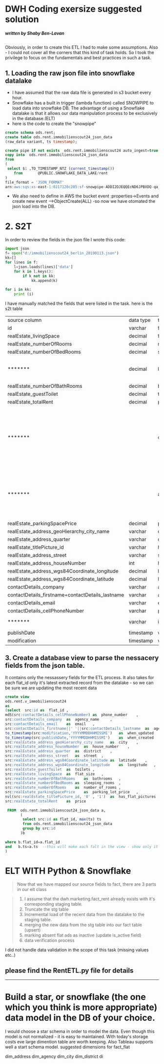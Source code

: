 # DWH Coding exersize suggested solution
##### written by Shaby Ben-Lavan
##


Obviously, in order to create this ETL I had to make some assumptions.
Also - I could not cover all the corners that this kind of task holds.
So I took the privilege to focus on the fundamentals and best practices in such a task.



## 1. Loading the raw json file into snowflake datalake

  - I have assumed that the raw data file is generated in s3 bucket every hour.
  - Snowflake has a built in trigger (lambda function) called SNOWPIPE to load data into snowflake DB. The advantage of using a Snowflake datalake is that it allows our data manipulation process to be exclusively  in the database.(ELT)
  - here is the code to create the "snowpipe"
```sql
create schema ods.rent;
create table ods.rent.immobilienscout24_json_data
(raw_data variant, ts timestamp);

create pipe if not exists  ods.rent.immobilienscout24 auto_ingest=true as 
copy into  ods.rent.immobilienscout24_json_data
from
(
 select $1 ,TO_TIMESTAMP_NTZ (current_timestamp())
    from       @PUBLIC.SNOWFLAKE_DATA_LAKE/rent
)
file_format = 'JSON_FORMAT'
arn:aws:sqs:xs-east-1:0217120c285:sf-snowpipe-ADDI2DJEQQEcND6JPBXDQ-qa_6lisRAsDFiJE47hWSIg
```
 - We also need to define in AWS the bucket event :properties->Events and create new event -->ObjectCreate(ALL) -so now we have otomated the json load into the DB.
 




# 2. S2T

In order to review the fields in the json file I wrote this code:
```python
import json
f= open("d:/immobilienscout24_berlin_20190113.json") 
kk=[]
for lines in f:
    l=json.loads(lines)['data']
    for k in l.keys():
        if k not in kk:
            kk.append(k)
            
for i in kk:
    print (i)
```    

I have manually matched the fields that were listed in the task.
here is the s2t table


|                                                                            |                                                                                                                                                  |                                                       |                                                                            | 
|----------------------------------------------------------------------------|--------------------------------------------------------------------------------------------------------------------------------------------------|-------------------------------------------------------|----------------------------------------------------------------------------| 
| source column                                                              | data type                                                                                                                                        | target column                                         | remarks                                                                    | 
| id                                    | varchar                                                                                                                                          | flat_id                                               |                                                                            | 
| realEstate_livingSpace                                                     | decimal                                                                                                                                          | flat_size                                             |                                                                            | 
| realEstate_numberOfRooms                                                   | decimal                                                                                                                                          | number_of_rooms,                                      |                                                                            | 
| realEstate_numberOfBedRooms                                                | decimal                                                                                                                                          | sleeping_rooms,                                       |                                                                            | 
| *******                                                                    | decimal                                                                                                                                          | living_rooms,                                         | does it exists in the source?                                              | 
| realEstate_numberOfBathRooms                                               | decimal                                                                                                                                          | bathrooms,                                            |                                                                            | 
| realEstate_guestToilet                                                     | decimal                                                                                                                                          | toilets,                                              |                                                                            | 
| realEstate_totalRent                                                       | decimal                                                                                                                                          | price,                                                |                                                                            | 
| *******                                                                    |                                                                                                                                                  | cold_and_warm,                                        | can be extracted from HTML TEXT - I couldn't find any other matching field | 
| *******                                                                    |                                                                                                                                                  | additional_expenses,                                  | can be summed from some cost fees e.g heating price                        | 
| realEstate_parkingSpacePrice                                               | decimal                                                                                                                                          | parking_lot_price                                     |                                                                            | 
| realEstate_address_geoHierarchy_city_name                                  | varchar                                                                                                                                          | city,                                                 |                                                                            | 
| realEstate_address_quarter                                                 | varchar                                                                                                                                          | district,                                             |                                                                            | 
| realEstate_titlePicture_id                                                 | varchar                                                                                                                                          | has_flats_pictures                                   |                                                                            | 
| realEstate_address_street                                                  | varchar                                                                                                                                          | street,                                               |                                                                            | 
| realEstate_address_houseNumber                                             | int                                                                                                                                              | house_number,                                         |                                                                            | 
| realEstate_address_wgs84Coordinate_longitude                               | decimal                                                                                                                                          | longitude,                                            |                                                                            | 
| realEstate_address_wgs84Coordinate_latitude                                | decimal                                                                                                                                          | latitude                                              |                                                                            | 
| contactDetails_company                                                     | varchar                                                                                                                                          | agency_name,                                          |                                                                            | 
| contactDetails_firstname+contactDetails_lastname                           | varchar                                                                                                                                          | agent_name,                                           |                                                                            | 
| contactDetails_email                                                       | varchar                                                                                                                                          | email,                                                |                                                                            | 
| contactDetails_cellPhoneNumber                                             | varchar                                                                                                                                          | phone_number_hashed   
| *******                                                                    | varchar                                                                                                                                          | is_active,|calculate by sql                                            |                                                                            | 
| publishDate                                                                | timestamp                                                                                                                                        | when_created,                                         |                                                                            | 
| modification                                                               | timestamp                                                                                                                                        | when_updated,                                         |                                                                            | 



## 3. Create a database view to parse the nessacery fields from the json table.
It contains only the nessassery fields for the ETL process.
It also takes for each flat_id only it's latest extracted record from the datalake - so we can be sure we are updating the most recent data 

```sql
create view
ods.rent.v_immobilienscout24
as
(select  src:id	as 	flat_id	,
md5(src:contactDetails_cellPhoneNumber)	as 	phone_number	,
src:contactDetails_company	as 	agency_name 	,
src:contactDetails_email	as 	email 	,
src:contactDetails_firstname||' '||src:contactDetails_lastname	as 	agent_name 	,
to_timestamp(src:modification,'YYYYMMDDHHMISSMI')	as 	when_updated 	,
to_timestamp(src:publishDate,'YYYYMMDDHHMISSMI')	as 	when_created 	,
src:realEstate_address_geoHierarchy_city_name	as 	city 	,
src:realEstate_address_houseNumber	as 	house_number 	,
src:realEstate_address_quarter	as 	district 	,
src:realEstate_address_street	as 	street 	,
src:realEstate_address_wgs84Coordinate_latitude	as 	latitude	,
src:realEstate_address_wgs84Coordinate_longitude	as 	longitude 	,
src:realEstate_guestToilet	as 	toilets	,
src:realEstate_livingSpace	as 	flat_size	,
src:realEstate_numberOfBathRooms	as 	bathrooms 	,
src:realEstate_numberOfBedRooms	as 	sleeping_rooms 	,
src:realEstate_numberOfRooms	as 	number_of_rooms	,
src:realEstate_parkingSpacePrice	as 	parking_lot_price	,
nvl(src:realEstate_titlePicture_id, '0' , '1')	as 	has_flat_pictures	,
src:realEstate_totalRent	as 	price 	
 
 FROM  ods.rent.immobilienscout24_json_data a,
	   (	
		select src:id as flat_id, max(ts) ts
		from ods.rent.immobilienscout24_json_data 
		group by src:id
	   )b
	   
where b.flat_id=a.flat_id	
and   b.ts=a.ts  --this will make each falt in the view - show only it's recent record
)
```


# ELT WITH Python & Snowflake
> Now that we have mapped our source fields to fact, there are 3 parts in our elt class

> 1. I assume that the dwh.marketing.fact_rent already exists with it's corresponding staging table.
> 2. Truncate the stg table
> 3. Incremental load of the recent data from the datalake to the staging table.
> 2. merging the new data from the stg table  into our fact table (upsert)
> 3. marking absent flat ads as inactive (update is_active field)
> 4. data verification process

I did not handle data validation in the scope of this task (missing values etc..) 
## please find the RentETL.py file for details


------------------------------

# Build a star, or snowflake (the one which you think is more appropriate) data model in the DB of your choice.

I would choose a star schema in order to model the data.
Even though this model is not normalized - it is easy to maintained.
With today's storage costs eve large dimention table are worth keeping.
Also Tableau supports well a start schema model.
suggested dimensions for fact_flat

dim_address
dim_agency
dim_city
dim_district
di






